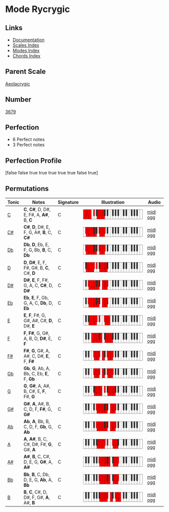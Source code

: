 # Mode Rycrygic

## Links

- [Documentation](index.md)
- [Scales Index](Scales.md)
- [Modes Index](Modes.md)
- [Chords Index](Chords.md)

## Parent Scale

[Aeolacrygic](ScaleAeolacrygic.md)

## Number

[3679](https://ianring.com/musictheory/scales/3679)

## Perfection

- 6 Perfect notes
- 3 Perfect notes

## Perfection Profile

[false false true true true true true false true]

## Permutations

| Tonic | Notes | Signature | Illustration | Audio |
|-------|-------|-----------|--------------|-------|
| [C](ModeCNaturalRycrygic.md) | **C**, **C#**, D, D#, E, F#, A, **A#**, B, **C** | C | ![CNaturalRycrygic](ModeCNaturalRycrygic.png) | [midi](ModeCNaturalRycrygic.mid) [ogg](ModeCNaturalRycrygic.ogg) |
| [C#](ModeCSharpRycrygic.md) | **C#**, **D**, D#, E, F, G, A#, **B**, C, **C#** | C | ![CSharpRycrygic](ModeCSharpRycrygic.png) | [midi](ModeCSharpRycrygic.mid) [ogg](ModeCSharpRycrygic.ogg) |
| [Db](ModeDFlatRycrygic.md) | **Db**, **D**, Eb, E, F, G, Bb, **B**, C, **Db** | C | ![DFlatRycrygic](ModeDFlatRycrygic.png) | [midi](ModeDFlatRycrygic.mid) [ogg](ModeDFlatRycrygic.ogg) |
| [D](ModeDNaturalRycrygic.md) | **D**, **D#**, E, F, F#, G#, B, **C**, C#, **D** | C | ![DNaturalRycrygic](ModeDNaturalRycrygic.png) | [midi](ModeDNaturalRycrygic.mid) [ogg](ModeDNaturalRycrygic.ogg) |
| [D#](ModeDSharpRycrygic.md) | **D#**, **E**, F, F#, G, A, C, **C#**, D, **D#** | C | ![DSharpRycrygic](ModeDSharpRycrygic.png) | [midi](ModeDSharpRycrygic.mid) [ogg](ModeDSharpRycrygic.ogg) |
| [Eb](ModeEFlatRycrygic.md) | **Eb**, **E**, F, Gb, G, A, C, **Db**, D, **Eb** | C | ![EFlatRycrygic](ModeEFlatRycrygic.png) | [midi](ModeEFlatRycrygic.mid) [ogg](ModeEFlatRycrygic.ogg) |
| [E](ModeENaturalRycrygic.md) | **E**, **F**, F#, G, G#, A#, C#, **D**, D#, **E** | C | ![ENaturalRycrygic](ModeENaturalRycrygic.png) | [midi](ModeENaturalRycrygic.mid) [ogg](ModeENaturalRycrygic.ogg) |
| [F](ModeFNaturalRycrygic.md) | **F**, **F#**, G, G#, A, B, D, **D#**, E, **F** | C | ![FNaturalRycrygic](ModeFNaturalRycrygic.png) | [midi](ModeFNaturalRycrygic.mid) [ogg](ModeFNaturalRycrygic.ogg) |
| [F#](ModeFSharpRycrygic.md) | **F#**, **G**, G#, A, A#, C, D#, **E**, F, **F#** | C | ![FSharpRycrygic](ModeFSharpRycrygic.png) | [midi](ModeFSharpRycrygic.mid) [ogg](ModeFSharpRycrygic.ogg) |
| [Gb](ModeGFlatRycrygic.md) | **Gb**, **G**, Ab, A, Bb, C, Eb, **E**, F, **Gb** | C | ![GFlatRycrygic](ModeGFlatRycrygic.png) | [midi](ModeGFlatRycrygic.mid) [ogg](ModeGFlatRycrygic.ogg) |
| [G](ModeGNaturalRycrygic.md) | **G**, **G#**, A, A#, B, C#, E, **F**, F#, **G** | C | ![GNaturalRycrygic](ModeGNaturalRycrygic.png) | [midi](ModeGNaturalRycrygic.mid) [ogg](ModeGNaturalRycrygic.ogg) |
| [G#](ModeGSharpRycrygic.md) | **G#**, **A**, A#, B, C, D, F, **F#**, G, **G#** | C | ![GSharpRycrygic](ModeGSharpRycrygic.png) | [midi](ModeGSharpRycrygic.mid) [ogg](ModeGSharpRycrygic.ogg) |
| [Ab](ModeAFlatRycrygic.md) | **Ab**, **A**, Bb, B, C, D, F, **Gb**, G, **Ab** | C | ![AFlatRycrygic](ModeAFlatRycrygic.png) | [midi](ModeAFlatRycrygic.mid) [ogg](ModeAFlatRycrygic.ogg) |
| [A](ModeANaturalRycrygic.md) | **A**, **A#**, B, C, C#, D#, F#, **G**, G#, **A** | C | ![ANaturalRycrygic](ModeANaturalRycrygic.png) | [midi](ModeANaturalRycrygic.mid) [ogg](ModeANaturalRycrygic.ogg) |
| [A#](ModeASharpRycrygic.md) | **A#**, **B**, C, C#, D, E, G, **G#**, A, **A#** | C | ![ASharpRycrygic](ModeASharpRycrygic.png) | [midi](ModeASharpRycrygic.mid) [ogg](ModeASharpRycrygic.ogg) |
| [Bb](ModeBFlatRycrygic.md) | **Bb**, **B**, C, Db, D, E, G, **Ab**, A, **Bb** | C | ![BFlatRycrygic](ModeBFlatRycrygic.png) | [midi](ModeBFlatRycrygic.mid) [ogg](ModeBFlatRycrygic.ogg) |
| [B](ModeBNaturalRycrygic.md) | **B**, **C**, C#, D, D#, F, G#, **A**, A#, **B** | C | ![BNaturalRycrygic](ModeBNaturalRycrygic.png) | [midi](ModeBNaturalRycrygic.mid) [ogg](ModeBNaturalRycrygic.ogg) |
